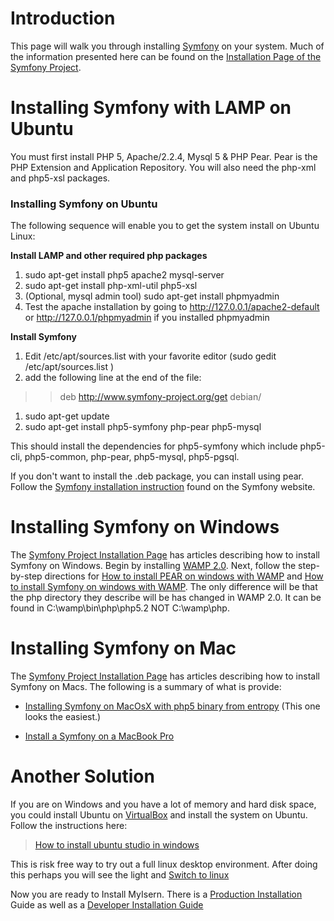 # Introduction #

This page will walk you through installing [Symfony](http://www.symfony-project.org) on your system. Much of the information presented here can be found on the [Installation Page of the Symfony Project](http://www.symfony-project.org/installation).

# Installing Symfony with LAMP on Ubuntu #

You must first install PHP 5, Apache/2.2.4, Mysql 5 & PHP Pear. Pear is the PHP Extension and Application Repository. You will also need the php-xml and php5-xsl packages.

### Installing Symfony on Ubuntu ###

The following sequence will enable you to get the system install on Ubuntu Linux:

**Install LAMP and other required php packages**
  1. sudo apt-get install php5 apache2 mysql-server
  1. sudo apt-get install php-xml-util php5-xsl
  1. (Optional, mysql admin tool) sudo apt-get install phpmyadmin
  1. Test the apache installation by going to http://127.0.0.1/apache2-default or   http://127.0.0.1/phpmyadmin if you installed phpmyadmin

**Install Symfony**
  1. Edit /etc/apt/sources.list with your favorite editor (sudo gedit /etc/apt/sources.list )
  1. add the following line at the end of the file:
> > deb http://www.symfony-project.org/get debian/
  1. sudo apt-get update
  1. sudo apt-get install php5-symfony php-pear php5-mysql

This should install the dependencies for php5-symfony which include php5-cli, php5-common, php-pear, php5-mysql, php5-pgsql.

If you don't want to install the .deb package, you can install using pear. Follow the [Symfony installation instruction](http://www.symfony-project.org/installation) found on the Symfony website.


# Installing Symfony on Windows #

The [Symfony Project Installation Page](http://www.symfony-project.org/installation) has articles describing how to install Symfony on Windows. Begin by installing [WAMP 2.0](http://www.wampserver.com/en/). Next, follow the step-by-step directions for [How to install PEAR on windows with WAMP](http://trac.symfony-project.com/wiki/HowToInstallPearOnWindowsWithWamp) and [How to install Symfony on windows with WAMP](http://trac.symfony-project.com/wiki/HowToInstallSymfonyOnWindowsWithWamp). The only difference will be that the php directory they describe will be has changed in WAMP 2.0. It can be found in C:\wamp\bin\php\php5.2 NOT C:\wamp\php.

# Installing Symfony on Mac #

The [Symfony Project Installation Page](http://www.symfony-project.org/installation) has articles describing how to install Symfony on Macs. The following is a summary of what is provide:
  * [Installing Symfony on MacOsX with php5 binary from entropy](http://trac.symfony-project.com/wiki/InstallingSymfonyOnMacOSXWithPHPBinaryFromEntropy) (This one looks the easiest.)

  * [Install a Symfony on a MacBook Pro](http://trac.symfony-project.com/wiki/SymfonyMacOsXIntel)

# Another Solution #

If you are on Windows and you have a lot of memory and hard disk space, you could install Ubuntu on [VirtualBox](http://www.virtualbox.org) and install the system on Ubuntu. Follow the instructions here:

> [How to install ubuntu studio in windows](http://www.simplehelp.net/2007/05/13/how-to-install-ubuntu-studio-in-windows-using-virtualbox-a-complete-walkthrough/)

This is risk free way to try out a full linux desktop environment. After doing this perhaps you will see the light and [Switch to linux](http://www.tuxmagazine.com/node/1000117)

Now you are ready to Install MyIsern. There is a [Production Installation](InstallationGuide.md)  Guide as well as a [Developer Installation Guide](DeveloperInstallationGuide.md)